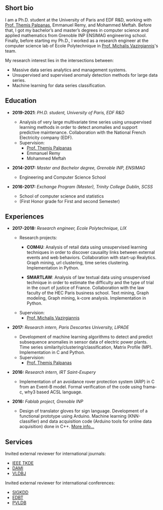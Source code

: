 ## Short bio

I am a Ph.D. student at the University of Paris and EDF R&D, working with [Prof. Themis Palpanas](http://helios.mi.parisdescartes.fr/~themisp/), Emmanuel Remy, and Mohammed Meftah. Before that, I got my bachelor’s and master’s degrees in computer science and applied mathematics from Grenoble INP ENSIMAG engineering school. Finally, before starting my Ph.D., I worked as a research engineer at the computer science lab of Ecole Polytechnique in [Prof. Michalis Vazirgiannis](http://www.lix.polytechnique.fr/Labo/Michalis.Vazirgiannis/)'s team.

My research interest lies in the intersections between:
-  Massive data series analytics and management systems. 
-  Unsupervised and supervised anomaly detection methods for large data series.
-  Machine learning for data series classification.


## Education

- **2019-2021**: *PH.D. student, University of Paris, EDF R&D*
  - Analysis of very large multivariate time series using unsupervised learning methods in order to detect anomalies and support predictive maintenance. Collaboration with the National French Electricity company (EDF).
  - Supervision: 
    - [Prof. Themis Palpanas](http://helios.mi.parisdescartes.fr/~themisp/) 
    - Emmanuel Remy
    - Mohammed Meftah

- **2014-2017:** *Master and Bachelor degree, Grenoble INP, ENSIMAG*
  - Engineering and Computer Science School 

- **2016-2017:** *Exchange Program (Master), Trinity College Dublin, SCSS*
  - School of computer science and statistics 
  - (First Honor grade for First and second Semester)

## Experiences

- **2017-2018:** *Research engineer, Ecole Polytechnique, LIX*
  - Research projects:
    - **COM4U**:  Analysis of retail data using unsupervised learning techniques in order to discover causality links between external events and web behaviors. Collaboration with start-up Realytics. Graph mining, url clustering, time series clustering. Implementation in Python. 

    - **SMARTLAW**: Analysis of law textual data using unsupervised technique in order to estimate the difficulty and the type of trial in the court of justice of France. Collaboration with the law faculty of the HEC Paris business school. Text mining, Graph modeling, Graph mining, k-core analysis. Implementation in Python.
  - Supervision:
    - [Prof. Michalis Vazirgiannis](http://www.lix.polytechnique.fr/Labo/Michalis.Vazirgiannis/)

- **2017:** *Research intern, Paris Descartes University, LIPADE*
  - Development of machine learning algorithms to detect and predict subsequence anomalies in sensor data of electric power plants. Time series similarity/clustering/classification, Matrix Profile (MP). Implementation in C and Python. 
  - Supervision:
    - [Prof. Themis Palpanas](http://helios.mi.parisdescartes.fr/~themisp/) 

- **2016:** *Research intern, IRT Saint-Exupery*
  - Implementation of an avoidance rover protection system (ARP) in C from an Event-B model. Formal verification of the code using frama-c, why3 based ACSL language.

- **2016:** *Fablab project, Grenoble INP*
  - Design of translator gloves for sign language. Development of a functional prototype using Arduino. Machine learning (KNN-classifier) and data acquisition code (Arduino tools for online data acquisition) done in C++. [More info...](http://fablab.ensimag.fr/index.php/Projet_Fablab_2016_Boniol_Demaegdt_Mallet)



## Services

Invited external reviewer for international journals: 
- [IEEE TKDE](https://www.computer.org/csdl/journal/tk)
- [DAMI](https://www.springer.com/journal/10618) 
- [VLDBJ](https://www.springer.com/journal/778?gclid=Cj0KCQjwnJaKBhDgARIsAHmvz6eZA8fQqLcDqKS55NPBccTvpFOi9I5RHOq5ZqKLIxX6p9MwkpjQTgsaAmx7EALw_wcB)

Invited external reviewer for international conferences: 
- [SIGKDD](https://www.kdd.org/) 
- [EDBT](https://www.edbt.org/)
- [PVLDB](https://www.vldb.org/)


